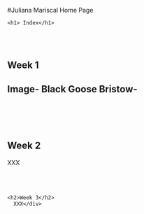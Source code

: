 #Juliana Mariscal Home Page
	
	
</head>
	
	<h1> Index</h1>
<br><br>
<body><div>
<h2>Week 1<h2>
Image-
Black Goose Bristow-
<br><br><br><br>
	
<h2> Week 2 </h2>
XXX
	<br><br><br><br>
	
	<h2>Week 3</h2>
	  XXX</div>
</body>
</html>
